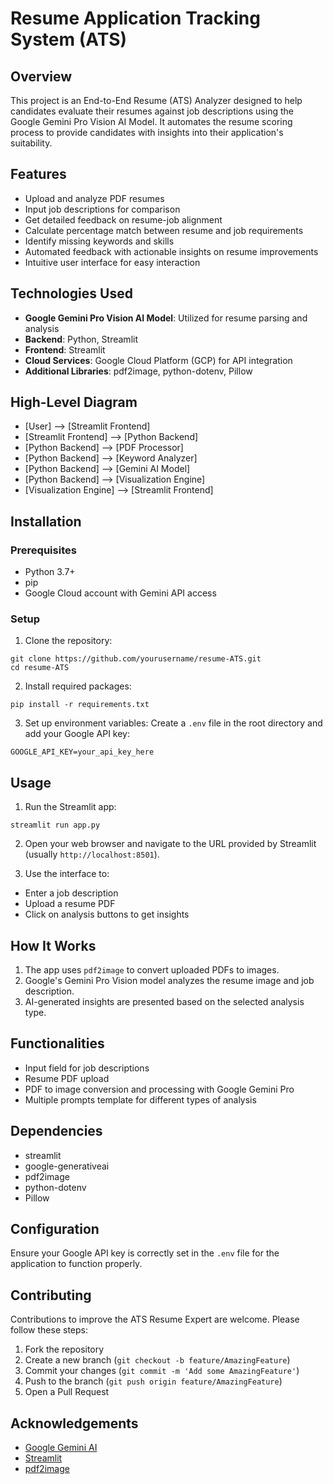 # Resume Application Tracking System (ATS)

## Overview
This project is an End-to-End Resume (ATS) Analyzer designed to help candidates evaluate their resumes against job descriptions using the Google Gemini Pro Vision AI Model. It automates the resume scoring process to provide candidates with insights into their application's suitability.

## Features
- Upload and analyze PDF resumes
- Input job descriptions for comparison
- Get detailed feedback on resume-job alignment
- Calculate percentage match between resume and job requirements
- Identify missing keywords and skills
- Automated feedback with actionable insights on resume improvements
- Intuitive user interface for easy interaction

## Technologies Used
- **Google Gemini Pro Vision AI Model**: Utilized for resume parsing and analysis
- **Backend**: Python, Streamlit
- **Frontend**: Streamlit
- **Cloud Services**: Google Cloud Platform (GCP) for API integration
- **Additional Libraries**: pdf2image, python-dotenv, Pillow

## High-Level Diagram
- [User] --> [Streamlit Frontend]
- [Streamlit Frontend] --> [Python Backend]
- [Python Backend] --> [PDF Processor]
- [Python Backend] --> [Keyword Analyzer]
- [Python Backend] --> [Gemini AI Model]
- [Python Backend] --> [Visualization Engine]
- [Visualization Engine] --> [Streamlit Frontend]

## Installation

### Prerequisites
- Python 3.7+
- pip
- Google Cloud account with Gemini API access

### Setup
1. Clone the repository:
```
git clone https://github.com/yourusername/resume-ATS.git
cd resume-ATS
```

2. Install required packages:
```
pip install -r requirements.txt
```

3. Set up environment variables:
Create a `.env` file in the root directory and add your Google API key:
```
GOOGLE_API_KEY=your_api_key_here
```


## Usage
1. Run the Streamlit app:
```
streamlit run app.py
```


2. Open your web browser and navigate to the URL provided by Streamlit (usually `http://localhost:8501`).

3. Use the interface to:
- Enter a job description
- Upload a resume PDF
- Click on analysis buttons to get insights

## How It Works
1. The app uses `pdf2image` to convert uploaded PDFs to images.
2. Google's Gemini Pro Vision model analyzes the resume image and job description.
3. AI-generated insights are presented based on the selected analysis type.

## Functionalities
- Input field for job descriptions
- Resume PDF upload
- PDF to image conversion and processing with Google Gemini Pro
- Multiple prompts template for different types of analysis

## Dependencies
- streamlit
- google-generativeai
- pdf2image
- python-dotenv
- Pillow

## Configuration
Ensure your Google API key is correctly set in the `.env` file for the application to function properly.

## Contributing
Contributions to improve the ATS Resume Expert are welcome. Please follow these steps:
1. Fork the repository
2. Create a new branch (`git checkout -b feature/AmazingFeature`)
3. Commit your changes (`git commit -m 'Add some AmazingFeature'`)
4. Push to the branch (`git push origin feature/AmazingFeature`)
5. Open a Pull Request


## Acknowledgements
- [Google Gemini AI](https://ai.google.dev/)
- [Streamlit](https://streamlit.io/)
- [pdf2image](https://github.com/Belval/pdf2image)
